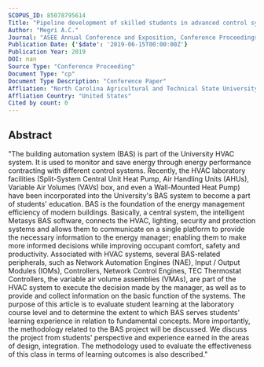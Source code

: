 ```yaml
---
SCOPUS_ID: 85078795614
Title: "Pipeline development of skilled students in advanced control systems"
Author: "Megri A.C."
Journal: "ASEE Annual Conference and Exposition, Conference Proceedings"
Publication Date: {'$date': '2019-06-15T00:00:00Z'}
Publication Year: 2019
DOI: nan
Source Type: "Conference Proceeding"
Document Type: "cp"
Document Type Description: "Conference Paper"
Affliation: "North Carolina Agricultural and Technical State University"
Affliation Country: "United States"
Cited by count: 0
---
```


## Abstract
"The building automation system (BAS) is part of the University HVAC system. It is used to monitor and save energy through energy performance contracting with different control systems. Recently, the HVAC laboratory facilities (Split-System Central Unit Heat Pump, Air Handling Units (AHUs), Variable Air Volumes (VAVs) box, and even a Wall-Mounted Heat Pump) have been incorporated into the University's BAS system to become a part of students' education. BAS is the foundation of the energy management efficiency of modern buildings. Basically, a central system, the intelligent Metasys BAS software, connects the HVAC, lighting, security and protection systems and allows them to communicate on a single platform to provide the necessary information to the energy manager; enabling them to make more informed decisions while improving occupant comfort, safety and productivity. Associated with HVAC systems, several BAS-related peripherals, such as Network Automation Engines (NAE), Input / Output Modules (IOMs), Controllers, Network Control Engines, TEC Thermostat Controllers, the variable air volume assemblies (VMAs), are part of the HVAC system to execute the decision made by the manager, as well as to provide and collect information on the basic function of the systems. The purpose of this article is to evaluate student learning at the laboratory course level and to determine the extent to which BAS serves students' learning experience in relation to fundamental concepts. More importantly, the methodology related to the BAS project will be discussed. We discuss the project from students' perspective and experience earned in the areas of design, integration. The methodology used to evaluate the effectiveness of this class in terms of learning outcomes is also described."
